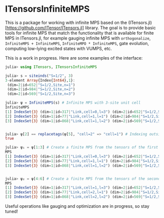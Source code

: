 # ITensorsInfiniteMPS

This is a package for working with infinite MPS based on the (ITensors.jl)[https://github.com/ITensor/ITensors.jl] library. The goal is to provide basic tools for infinite MPS that match the functionality that is available for finite MPS in ITensors.jl, for example gauging infinite MPS with `orthogonalize`, `InfiniteMPS + InfiniteMPS`, `InfiniteMPO * InfiniteMPS`, gate evolution, computing low-lying excited states with VUMPS, etc.

This is a work in progress. Here are some examples of the interface:
```julia
julia> using ITensors, ITensorsInfiniteMPS

julia> s = siteinds("S=1/2", 3)
3-element Array{Index{Int64},1}:
 (dim=2|id=652|"S=1/2,Site,n=1")
 (dim=2|id=984|"S=1/2,Site,n=2")
 (dim=2|id=569|"S=1/2,Site,n=3")

julia> ψ = InfiniteMPS(s) # Infinite MPS with 3-site unit cell
InfiniteMPS
[1] IndexSet{3} (dim=1|id=317|"Link,cell=0,l=3") (dim=2|id=652|"S=1/2,Site,cell=1,n=1") (dim=1|id=77|"Link,cell=1,l=1")
[2] IndexSet{3} (dim=1|id=77|"Link,cell=1,l=1") (dim=2|id=984|"S=1/2,Site,cell=1,n=2") (dim=1|id=868|"Link,cell=1,l=2")
[3] IndexSet{3} (dim=1|id=868|"Link,cell=1,l=2") (dim=2|id=569|"S=1/2,Site,cell=1,n=3") (dim=1|id=317|"Link,cell=1,l=3")


julia> ψ[2] == replacetags(ψ[5], "cell=2" => "cell=1") # Indexing outside of the unit cell gets tensors from other unit cells
true

julia> ψ₁ = ψ[1:3] # Create a finite MPS from the tensors of the first unit cell
MPS
[1] IndexSet{3} (dim=1|id=317|"Link,cell=0,l=3") (dim=2|id=652|"S=1/2,Site,cell=1,n=1") (dim=1|id=77|"Link,cell=1,l=1")
[2] IndexSet{3} (dim=1|id=77|"Link,cell=1,l=1") (dim=2|id=984|"S=1/2,Site,cell=1,n=2") (dim=1|id=868|"Link,cell=1,l=2")
[3] IndexSet{3} (dim=1|id=868|"Link,cell=1,l=2") (dim=2|id=569|"S=1/2,Site,cell=1,n=3") (dim=1|id=317|"Link,cell=1,l=3")


julia> ψ₂ = ψ[4:6] # Create a finite MPS from the tensors of the second unit cell
MPS
[1] IndexSet{3} (dim=1|id=317|"Link,cell=1,l=3") (dim=2|id=652|"S=1/2,Site,cell=2,n=1") (dim=1|id=77|"Link,cell=2,l=1")
[2] IndexSet{3} (dim=1|id=77|"Link,cell=2,l=1") (dim=2|id=984|"S=1/2,Site,cell=2,n=2") (dim=1|id=868|"Link,cell=2,l=2")
[3] IndexSet{3} (dim=1|id=868|"Link,cell=2,l=2") (dim=2|id=569|"S=1/2,Site,cell=2,n=3") (dim=1|id=317|"Link,cell=2,l=3")
```
Useful operations like gauging and optimization are in progress, so stay tuned!

